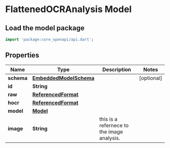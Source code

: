 # FlattenedOCRAnalysis Model

## Load the model package
```dart
import 'package:core_openapi/api.dart';
```

## Properties
Name | Type | Description | Notes
------------ | ------------- | ------------- | -------------
**schema** | [**EmbeddedModelSchema**](EmbeddedModelSchema) |  | [optional] 
**id** | **String** |  | 
**raw** | [**ReferencedFormat**](ReferencedFormat) |  | 
**hocr** | [**ReferencedFormat**](ReferencedFormat) |  | 
**model** | [**Model**](Model) |  | 
**image** | **String** | this is a refernece to the image analysis. | 




